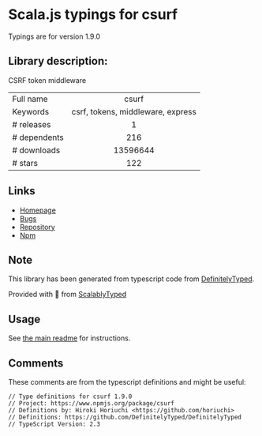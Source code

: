 
# Scala.js typings for csurf

Typings are for version 1.9.0

## Library description:
CSRF token middleware

|                    |                 |
| ------------------ | :-------------: |
| Full name          | csurf |
| Keywords           | csrf, tokens, middleware, express |
| # releases         | 1 |
| # dependents       | 216 |
| # downloads        | 13596644 |
| # stars            | 122 |

## Links
- [Homepage](https://github.com/expressjs/csurf)
- [Bugs](https://github.com/expressjs/csurf/issues)
- [Repository](https://github.com/expressjs/csurf)
- [Npm](https://www.npmjs.com/package/csurf)
    


## Note
This library has been generated from typescript code from [DefinitelyTyped](https://definitelytyped.org).

Provided with :purple_heart: from [ScalablyTyped](https://github.com/oyvindberg/ScalablyTyped)

## Usage
See [the main readme](../../readme.md) for instructions.

## Comments

These comments are from the typescript definitions and might be useful:
```
// Type definitions for csurf 1.9.0
// Project: https://www.npmjs.org/package/csurf
// Definitions by: Hiroki Horiuchi <https://github.com/horiuchi>
// Definitions: https://github.com/DefinitelyTyped/DefinitelyTyped
// TypeScript Version: 2.3

```

